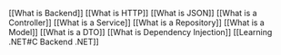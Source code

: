[[What is Backend]]
[[What is HTTP]]
[[What is JSON]]
[[What is a Controller]]
[[What is a Service]]
[[What is a Repository]]
[[What is a Model]]
[[What is a DTO]]
[[What is Dependency Injection]]
[[Learning .NET#C Backend .NET]]
